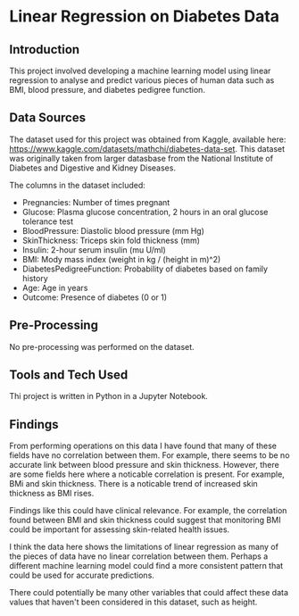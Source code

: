 # Linear Regression on Diabetes Data

## Introduction

This project involved developing a machine learning model using linear regression to analyse and predict various pieces of human data such as BMI, blood pressure, and diabetes pedigree function.

## Data Sources

The dataset used for this project was obtained from Kaggle, available here: https://www.kaggle.com/datasets/mathchi/diabetes-data-set. This dataset was originally taken from larger datasbase from the National Institute of Diabetes and Digestive and Kidney Diseases.

The columns in the dataset included:

- Pregnancies: Number of times pregnant
- Glucose: Plasma glucose concentration, 2 hours in an oral glucose tolerance test
- BloodPressure: Diastolic blood pressure (mm Hg)
- SkinThickness: Triceps skin fold thickness (mm)
- Insulin: 2-hour serum insulin (mu U/ml)
- BMI: Mody mass index (weight in kg / (height in m)^2)
- DiabetesPedigreeFunction: Probability of diabetes based on family history
- Age: Age in years
- Outcome: Presence of diabetes (0 or 1)

## Pre-Processing

No pre-processing was performed on the dataset.

## Tools and Tech Used

Thi project is written in Python in a Jupyter Notebook.

## Findings

From performing operations on this data I have found that many of these fields have no correlation between them. For example, there seems to be no accurate link between blood pressure and skin thickness.
However, there are some fields here where a noticable correlation is present. For example, BMi and skin thickness. There is a noticable trend of increased skin thickness as BMI rises.

Findings like this could have clinical relevance. For example, the correlation found between BMI and skin thickness could suggest that monitoring BMI could be important for assessing skin-related health issues.

I think the data here shows the limitations of linear regression as many of the pieces of data have no linear correlation between them. Perhaps a different machine learning model could find a more consistent pattern that could be used for accurate predictions.

There could potentially be many other variables that could affect these data values that haven't been considered in this dataset, such as height.